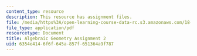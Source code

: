```yaml
---
content_type: resource
description: This resource has assignment files.
file: /media/https%3A/open-learning-course-data-rc.s3.amazonaws.com/18-725-algebraic-geometry-fall-2015/6354e4146f6f645a857f651364a9f787_MIT18_725F15_hw2.pdf
file_type: application/pdf
resourcetype: Document
title: Algebraic Geometry Assignment 2
uid: 6354e414-6f6f-645a-857f-651364a9f787
---
```

